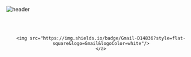 
![header](https://capsule-render.vercel.app/api?type=waving&color=auto&height=300&section=header&text=%20&animation=fadeIn&fontSize=45&fontAlign=70&desc=jeeeho's%20Github&fontAlignY=45&descAlign=75&descSize=25)

<div align=center>
<div align=center>
	
</div>
<br>
</br>


<div align=center>

	<img src="https://img.shields.io/badge/Gmail-D14836?style=flat-square&logo=Gmail&logoColor=white"/>
	</a>
</div>
